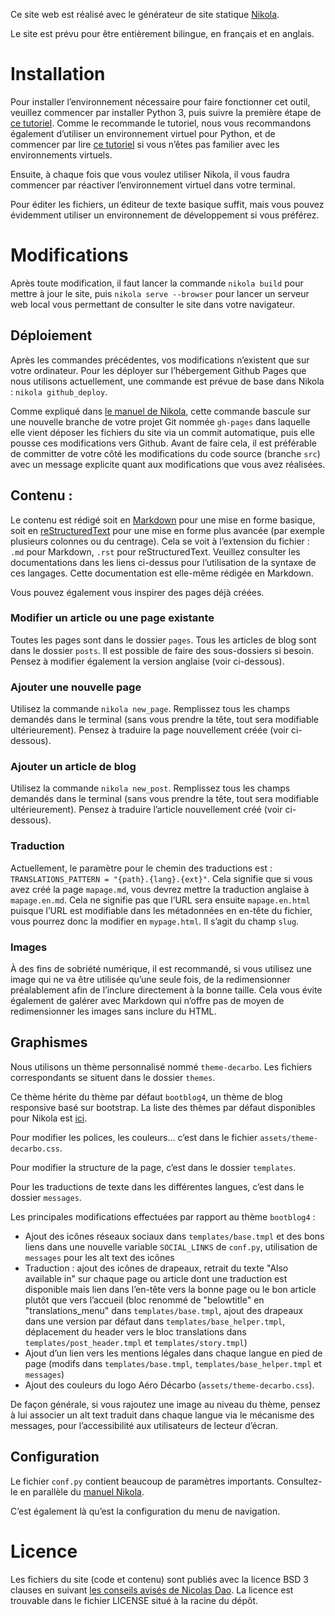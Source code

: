 Ce site web est réalisé avec le générateur de site statique [Nikola](https://getnikola.com).

Le site est prévu pour être entièrement bilingue, en français et en anglais.


# Installation

Pour installer l’environnement nécessaire pour faire fonctionner cet outil, veuillez commencer par installer Python 3, puis suivre la première étape de [ce tutoriel](https://getnikola.com/getting-started.html). Comme le recommande le tutoriel, nous vous recommandons également d’utiliser un environnement virtuel pour Python, et de commencer par lire [ce tutoriel](https://chriswarrick.com/blog/2018/09/04/python-virtual-environments/) si vous n’êtes pas familier avec les environnements virtuels.

Ensuite, à chaque fois que vous voulez utiliser Nikola, il vous faudra commencer par réactiver l’environnement virtuel dans votre terminal.

Pour éditer les fichiers, un éditeur de texte basique suffit, mais vous pouvez évidemment utiliser un environnement de développement si vous préférez.



# Modifications

Après toute modification, il faut lancer la commande `nikola build` pour mettre à jour le site, puis `nikola serve --browser` pour lancer un serveur web local vous permettant de consulter le site dans votre navigateur. 

## Déploiement

Après les commandes précédentes, vos modifications n’existent que sur votre ordinateur. Pour les déployer sur l’hébergement Github Pages que nous utilisons actuellement, une commande est prévue de base dans Nikola : `nikola github_deploy`.

Comme expliqué dans [le manuel de Nikola](https://getnikola.com/handbook.html#deploying-to-github), cette commande bascule sur une nouvelle branche de votre projet Git nommée `gh-pages` dans laquelle elle vient déposer les fichiers du site via un commit automatique, puis elle pousse ces modifications vers Github. Avant de faire cela, il est préférable de committer de votre côté les modifications du code source (branche `src`) avec un message explicite quant aux modifications que vous avez réalisées.


## Contenu :

Le contenu est rédigé soit en [Markdown](https://www.markdownguide.org/basic-syntax/) pour une mise en forme basique, soit en [reStructuredText](https://docutils.sourceforge.io/docs/user/rst/quickref.html) pour une mise en forme plus avancée (par exemple plusieurs colonnes ou du centrage). Cela se voit à l’extension du fichier : `.md` pour Markdown, `.rst` pour reStructuredText. Veuillez consulter les documentations dans les liens ci-dessus pour l’utilisation de la syntaxe de ces langages. Cette documentation est elle-même rédigée en Markdown.

Vous pouvez également vous inspirer des pages déjà créées.

### Modifier un article ou une page existante

Toutes les pages sont dans le dossier `pages`. Tous les articles de blog sont dans le dossier `posts`. Il est possible de faire des sous-dossiers si besoin. Pensez à modifier également la version anglaise (voir ci-dessous).

### Ajouter une nouvelle page

Utilisez la commande `nikola new_page`. Remplissez tous les champs demandés dans le terminal (sans vous prendre la tête, tout sera modifiable ultérieurement). Pensez à traduire la page nouvellement créée (voir ci-dessous).

### Ajouter un article de blog

Utilisez la commande `nikola new_post`. Remplissez tous les champs demandés dans le terminal (sans vous prendre la tête, tout sera modifiable ultérieurement). Pensez à traduire l’article nouvellement créé (voir ci-dessous).

### Traduction

Actuellement, le paramètre pour le chemin des traductions est : `TRANSLATIONS_PATTERN = "{path}.{lang}.{ext}"`. Cela signifie que si vous avez créé la page `mapage.md`, vous devrez mettre la traduction anglaise à `mapage.en.md`. Cela ne signifie pas que l’URL sera ensuite `mapage.en.html` puisque l’URL est modifiable dans les métadonnées en en-tête du fichier, vous pourrez donc la modifier en `mypage.html`. Il s’agit du champ `slug`.

### Images

À des fins de sobriété numérique, il est recommandé, si vous utilisez une image qui ne va être utilisée qu’une seule fois, de la redimensionner préalablement afin de l’inclure directement à la bonne taille. Cela vous évite également de galérer avec Markdown qui n’offre pas de moyen de redimensionner les images sans inclure du HTML.


## Graphismes

Nous utilisons un thème personnalisé nommé `theme-decarbo`. Les fichiers correspondants se situent dans le dossier `themes`.

Ce thème hérite du thème par défaut `bootblog4`, un thème de blog responsive basé sur bootstrap. La liste des thèmes par défaut disponibles pour Nikola est [ici](https://themes.getnikola.com/). 

Pour modifier les polices, les couleurs… c’est dans le fichier `assets/theme-decarbo.css`.

Pour modifier la structure de la page, c’est dans le dossier `templates`.

Pour les traductions de texte dans les différentes langues, c’est dans le dossier `messages`.

Les principales modifications effectuées par rapport au thème `bootblog4` :
- Ajout des icônes réseaux sociaux dans `templates/base.tmpl` et des bons liens dans une nouvelle variable `SOCIAL_LINKS` de `conf.py`, utilisation de `messages` pour les alt text des icônes
- Traduction : ajout des icônes de drapeaux, retrait du texte "Also available in" sur chaque page ou article dont une traduction est disponible mais lien dans l’en-tête vers la bonne page ou le bon article plutôt que vers l’accueil (bloc renommé de "belowtitle" en "translations\_menu" dans `templates/base.tmpl`, ajout des drapeaux dans une version par défaut dans `templates/base_helper.tmpl`, déplacement du header vers le bloc translations dans `templates/post_header.tmpl` et `templates/story.tmpl`)
- Ajout d’un lien vers les mentions légales dans chaque langue en pied de page (modifs dans `templates/base.tmpl`, `templates/base_helper.tmpl` et `messages`)
- Ajout des couleurs du logo Aéro Décarbo (`assets/theme-decarbo.css`).

De façon générale, si vous rajoutez une image au niveau du thème, pensez à lui associer un alt text traduit dans chaque langue via le mécanisme des messages, pour l’accessibilité aux utilisateurs de lecteur d’écran.



## Configuration

Le fichier `conf.py` contient beaucoup de paramètres importants. Consultez-le en parallèle du [manuel Nikola](https://getnikola.com/handbook.html).

C’est également là qu’est la configuration du menu de navigation.


# Licence

Les fichiers du site (code et contenu) sont publiés avec la licence BSD 3 clauses en suivant [les conseils avisés de Nicolas Dao](https://gist.github.com/nicolasdao/a7adda51f2f185e8d2700e1573d8a633). La licence est trouvable dans le fichier LICENSE situé à la racine du dépôt.
